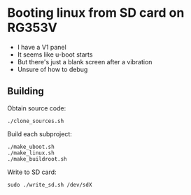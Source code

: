 # Booting linux from SD card on RG353V

- I have a V1 panel
- It seems like u-boot starts
- But there's just a blank screen after a vibration
- Unsure of how to debug

## Building

Obtain source code:

    ./clone_sources.sh

Build each subproject:

    ./make_uboot.sh
    ./make_linux.sh
    ./make_buildroot.sh

Write to SD card:

    sudo ./write_sd.sh /dev/sdX
